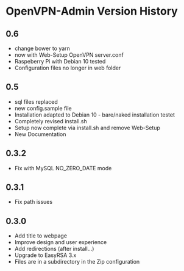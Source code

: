 # OpenVPN-Admin Version History

## 0.6
- change bower to yarn
- now with Web-Setup OpenVPN server.conf
- Raspeberry Pi with Debian 10 tested
- Configuration files no longer in web folder

## 0.5
- sql files replaced
- new config.sample file
- Installation adapted to Debian 10 - bare/naked installation testet
- Completely revised install.sh
- Setup now complete via install.sh and remove Web-Setup
- New Documentation

## 0.3.2
- Fix with MySQL NO_ZERO_DATE mode

## 0.3.1
- Fix path issues

## 0.3.0
- Add title to webpage
- Improve design and user experience
- Add redirections (after install...)
- Upgrade to EasyRSA 3.x
- Files are in a subdirectory in the Zip configuration
